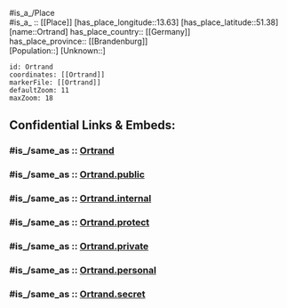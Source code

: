 ﻿---
confidential: public
isDeleted: false
location:
- 51.38
- 13.63
mapmarker: city
mapzoom:
- 7
- 12
SpocWebEntityId: 33149
tags:
- geo/City
type: City
---

#is_a_/Place  
#is_a_ :: [[Place]] 
[has_place_longitude::13.63] 
[has_place_latitude::51.38] 
[name::Ortrand] 
has_place_country:: [[Germany]]  
has_place_province:: [[Brandenburg]]  
[Population::] 
[Unknown::] 


```leaflet
id: Ortrand
coordinates: [[Ortrand]] 
markerFile: [[Ortrand]] 
defaultZoom: 11 
maxZoom: 18
```


## Confidential Links & Embeds: 

### #is_/same_as :: [Ortrand](/_Standards/Earth/Continent/Europe/Europe~Central/Germany/Germany~East/Brandenburg/counties~Brandenburg/Oberspreewald-Lausitz/cities~Oberspreewald/Ortrand.md) 

### #is_/same_as :: [Ortrand.public](/_public/Earth/Continent/Europe/Europe~Central/Germany/Germany~East/Brandenburg/counties~Brandenburg/Oberspreewald-Lausitz/cities~Oberspreewald/Ortrand.public.md) 

### #is_/same_as :: [Ortrand.internal](/_internal/Earth/Continent/Europe/Europe~Central/Germany/Germany~East/Brandenburg/counties~Brandenburg/Oberspreewald-Lausitz/cities~Oberspreewald/Ortrand.internal.md) 

### #is_/same_as :: [Ortrand.protect](/_protect/Earth/Continent/Europe/Europe~Central/Germany/Germany~East/Brandenburg/counties~Brandenburg/Oberspreewald-Lausitz/cities~Oberspreewald/Ortrand.protect.md) 

### #is_/same_as :: [Ortrand.private](/_private/Earth/Continent/Europe/Europe~Central/Germany/Germany~East/Brandenburg/counties~Brandenburg/Oberspreewald-Lausitz/cities~Oberspreewald/Ortrand.private.md) 

### #is_/same_as :: [Ortrand.personal](/_personal/Earth/Continent/Europe/Europe~Central/Germany/Germany~East/Brandenburg/counties~Brandenburg/Oberspreewald-Lausitz/cities~Oberspreewald/Ortrand.personal.md) 

### #is_/same_as :: [Ortrand.secret](/_secret/Earth/Continent/Europe/Europe~Central/Germany/Germany~East/Brandenburg/counties~Brandenburg/Oberspreewald-Lausitz/cities~Oberspreewald/Ortrand.secret.md)


